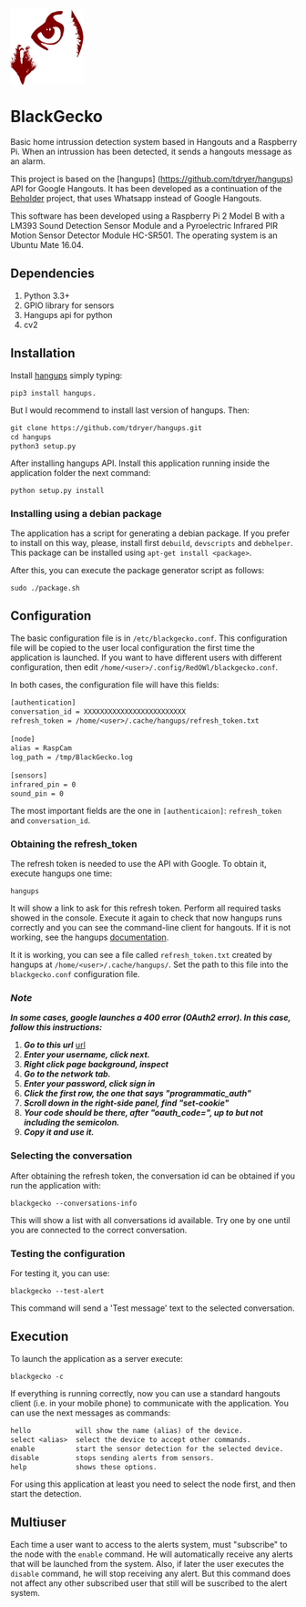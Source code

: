 <img src="./images/blackgecko.png" width="128" alt="BlackGecko" align="middle">

# BlackGecko
Basic home intrussion detection system based in Hangouts and a Raspberry Pi. When an intrussion has been detected, it sends a hangouts message as an alarm. 

This project is based on the [hangups] (https://github.com/tdryer/hangups) API for Google Hangouts. It has been developed as a continuation of the [Beholder](https://github.com/jorgehortelano/beholder) project, that uses Whatsapp instead of Google Hangouts.

This software has been developed using a Raspberry Pi 2 Model B with a LM393 Sound Detection Sensor Module and a Pyroelectric Infrared PIR Motion Sensor Detector Module HC-SR501. The operating system is an Ubuntu Mate 16.04.

## Dependencies
  1. Python 3.3+
  2. GPIO library for sensors
  3. Hangups api for python
  4. cv2

## Installation

Install [hangups](https://github.com/tdryer/hangups) simply typing:
```
pip3 install hangups.
```
But I would recommend to install last version of hangups. Then:
```
git clone https://github.com/tdryer/hangups.git
cd hangups
python3 setup.py
```

After installing hangups API. Install this application running inside the application folder the next command:
```
python setup.py install
```
### Installing using a debian package
The application has a script for generating a debian package. If you prefer to install on this way, please, install first `debuild`, `devscripts` and `debhelper`. This package can be installed using `apt-get install <package>`.

After this, you can execute the package generator script as follows:
```
sudo ./package.sh
```

## Configuration
The basic configuration file is in `/etc/blackgecko.conf`. This configuration file will be copied to the user local configuration the first time the application is launched. If you want to have different users with different configuration, then edit `/home/<user>/.config/RedOWl/blackgecko.conf`.

In both cases, the configuration file will have this fields:

	[authentication]
	conversation_id = XXXXXXXXXXXXXXXXXXXXXXXXX
	refresh_token = /home/<user>/.cache/hangups/refresh_token.txt

	[node]
	alias = RaspCam
	log_path = /tmp/BlackGecko.log

	[sensors]
	infrared_pin = 0
	sound_pin = 0

The most important fields are the one in `[authenticaion]`: `refresh_token` and `conversation_id`.

### Obtaining the refresh_token

The refresh token is needed to use the API with Google. To obtain it, execute hangups one time:
```
hangups
```

It will show a link to ask for this refresh token. Perform all required tasks showed in the console. Execute it again to check that now hangups runs correctly and you can see the command-line client for hangouts. If it is not working, see the hangups [documentation](https://github.com/tdryer/hangups).

It it is working, you can see a file called `refresh_token.txt` created by hangups at `/home/<user>/.cache/hangups/`. Set the path to this file into the `blackgecko.conf` configuration file. 

### ___Note___

___In some cases, google launches a 400 error (OAuth2 error). In this case, follow this instructions:___

1. ___Go to this url___ [url](https://accounts.google.com/o/oauth2/programmatic_auth?hl=en&scope=https%3A%2F%2Fwww.google.com%2Faccounts%2FOAuthLogin+https%3A%2F%2Fwww.googleapis.com%2Fauth%2Fuserinfo.email&client_id=936475272427.apps.googleusercontent.com&access_type=offline&delegated_client_id=183697946088-m3jnlsqshjhh5lbvg05k46q1k4qqtrgn.apps.googleusercontent.com&top_level_cookie=1)
2. ___Enter your username, click next.___
3. ___Right click page background, inspect___
4. ___Go to the network tab.___
5. ___Enter your password, click sign in___
6. ___Click the first row, the one that says "programmatic_auth"___
7. ___Scroll down in the right-side panel, find "set-cookie"___
8. ___Your code should be there, after "oauth_code=", up to but not including the semicolon.___
9. ___Copy it and use it.___

### Selecting the conversation

After obtaining the refresh token, the conversation id can be obtained if you run the application with:
```
blackgecko --conversations-info
```

This will show a list with all conversations id available. Try one by one until you are connected to the correct conversation. 

### Testing the configuration

For testing it, you can use:
```
blackgecko --test-alert
```
This command will send a 'Test message' text to the selected conversation. 

## Execution

To launch the application as a server execute:

	blackgecko -c
	

If everything is running correctly, now you can use a standard hangouts client (i.e. in your mobile phone) to communicate with the application. You can use the next messages as commands:

	hello			will show the name (alias) of the device.
	select <alias>	select the device to accept other commands.
	enable			start the sensor detection for the selected device.
	disable			stops sending alerts from sensors.
	help            shows these options.

For using this application at least you need to select the node first, and then start the detection. 

## Multiuser

Each time a user want to access to the alerts system, must "subscribe" to the node with the `enable` command. He will automatically receive any alerts that will be launched from the system. Also, if later the user executes the `disable` command, he will stop receiving any alert. But this command does not affect any other subscribed user that still will be suscribed to the alert system. 
